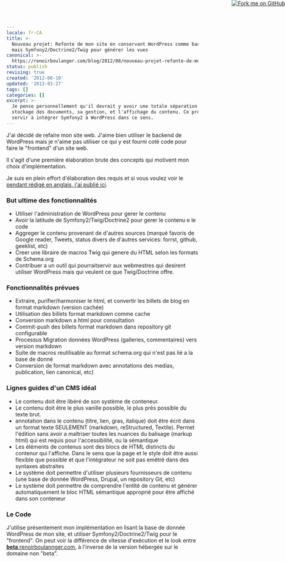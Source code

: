 ```yaml
---
locale: fr-CA
title: >-
  Nouveau projet: Refonte de mon site en conservant WordPress comme back-office,
  mais Symfony2/Doctrine2/Twig pour générer les vues
canonical: >-
  https://renoirboulanger.com/blog/2012/08/nouveau-projet-refonte-de-mon-site-en-conservant-wordpress-comme-back-office-mais-symfony2doctrine2twig-pour-generer-les-vues/
status: publish
revising: true
created: '2012-08-10'
updated: '2013-03-27'
tags: []
categories: []
excerpt: >-
  Je pense personnellement qu'il devrait y avoir une totale séparation entre le
  stockage des documents, sa gestion, et l'affichage du contenu. Ce projet va
  servir à intégrer Symfony2 à WordPress dans ce sens.
---
```


J'ai décidé de refaire mon site web. J'aime bien utiliser le backend de WordPress mais je n'aime pas utiliser ce qui y est fourni coté code pour faire le "frontend" d'un site web.

Il s'agit d'une première élaboration brute des concepts qui motivent mon choix d'implémentation.

Je suis en plein effort d'élaboration des requis et si vous voulez voir le <a href="http://beta.renoirboulanger.com/blog/2012/08/project-manifest-content-management-publishing-platform-to-implement-accessibility-semantic-markup-and-ease-web-publishing">pendant rédigé en anglais, j'ai publié ici</a>.
<h3>But ultime des fonctionnalités</h3>
<ul>
	<li>Utiliser l'administration de WordPress pour gerer le contenu</li>
	<li>Avoir la latitude de Symfony2/Twig/Doctrine2 pour gerer le contenu e le code</li>
	<li>Aggreger le contenu provenant de d'autres sources (marqué favoris de Google reader, Tweets, status divers de d'autres services: forrst, github, geeklist, etc)</li>
	<li>Creer une libraire de macros Twig qui genere du HTML selon les formats de Schema.org</li>
	<li>Contribuer a un outil qui pourraitservir aux webmestres qui desirent utiliser WordPress mais qui veulent ce que Twig/Doctrine offre.</li>
</ul>
<h3>Fonctionnalités prévues</h3>
<ul>
	<li>Extraire, purifier/harmoniser le html, et convertir les billets de blog en format markdown (version cachée)</li>
	<li>Utilisation des billets format markdown comme cache</li>
	<li>Conversion markdown a html pour consultation</li>
	<li>Commit-push des billets format markdown dans repository git configurable</li>
	<li>Processus Migration données WordPress (galleries, commentaires) vers version markdown</li>
	<li>Suite de macros reutilisable au format schema.org qui n'est pas lié a la base de donné</li>
	<li>Conversion de format markdown avec annotations des medias, publication, lien canonical, etc)</li>
</ul>
<h3>Lignes guides d'un CMS idéal</h3>
<ul>
	<li>Le contenu doit être libéré de son système de conteneur.</li>
	<li>Le contenu doit être le plus vanille possible, le plus près possible du texte brut.</li>
	<li>annotation dans le contenu (titre, lien, gras, italique) doit être écrit dans un format texte SEULEMENT (markdown, reStructured, Textile). Permet l'édition sans avoir a maîtriser toutes les nuances du balisage (markup html) qui est requis pour l'accessibilité, ou la sémantique</li>
	<li>Les éléments de contenus sont des blocs de HTML distincts du contenur qui l'affiche. Dans le sens que la page et le style doit être aussi flexible que possible et que l'intégrateur ne soit pas emêtré dans des syntaxes abstraites</li>
	<li>Le système doit permettre d'utiliser plusieurs fournisseurs de contenu (une base de donnée WordPress, Drupal, un repository Git, etc)</li>
	<li>Le système doit permettre de comprendre l'entité de contenu et générer automatiquement le bloc HTML sémantique approprié pour être affiché dans son conteneur</li>
</ul>
<h3>Le Code</h3>
J'utilise présentement mon implémentation en lisant la base de donnée WordPress de mon site, et utiliser Symfony2/Doctrine2/Twig pour le "frontend". On peut voir la différence de vitesse d'exécution et le look entre <a href="http://beta.renoirboulanger.com/"><strong>beta</strong>.renoirboulannger.com</a>, à l'inverse de la version hébergée sur le domaine non "beta".

<a style="display: block; position: absolute; top: 0; right: 0; border: 0;" href="https://github.com/renoirb/PSSBlogBundle"><img style="border: 0;" src="https://s3.amazonaws.com/github/ribbons/forkme_right_gray_6d6d6d.png" alt="Fork me on GitHub" /></a>